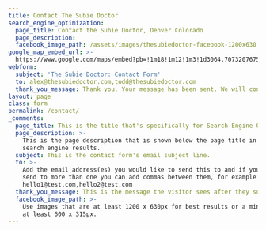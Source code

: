 ```yaml
---
title: Contact The Subie Doctor
search_engine_optimization:
  page_title: Contact the Subie Doctor, Denver Colorado
  page_description:
  facebook_image_path: /assets/images/thesubiedoctor-facebook-1200x630.png
google_map_embed_url: >-
  https://www.google.com/maps/embed?pb=!1m18!1m12!1m3!1d3064.707320767564!2d-104.97592158462236!3d39.81355647943975!2m3!1f0!2f0!3f0!3m2!1i1024!2i768!4f13.1!3m3!1m2!1s0x876c79da71176cfb%3A0x63c759f1534509a3!2s6445%20Downing%20St%2C%20Denver%2C%20CO%2080229!5e0!3m2!1sen!2sus!4v1577041700946!5m2!1sen!2sus
webform:
  subject: 'The Subie Doctor: Contact Form'
  to: alex@thesubiedoctor.com,todd@thesubiedoctor.com
  thank_you_message: Thank you. Your message has been sent. We will contact you shortly.
layout: page
class: form
permalink: /contact/
_comments:
  page_title: This is the title that's specifically for Search Engine Optimization.
  page_description: >-
    This is the page description that is shown below the page title in the
    search engine results.
  subject: This is the contact form's email subject line.
  to: >-
    Add the email address(es) you would like to send this to and if you want to
    send to more than one you can add commas between them, for example:
    hello1@test.com,hello2@test.com
  thank_you_message: This is the message the visitor sees after they submit a contact message.
  facebook_image_path: >-
    Use images that are at least 1200 x 630px for best results or a minimum of
    at least 600 x 315px.
---
```

